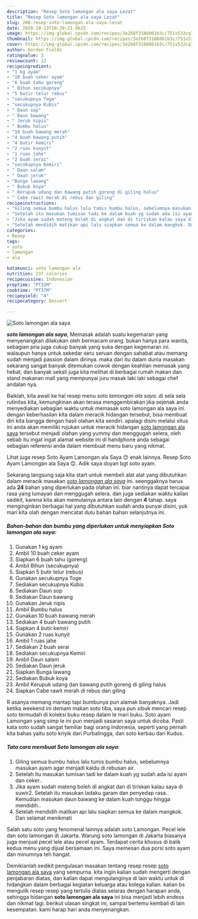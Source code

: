 ```yaml
---
description: "Resep Soto lamongan ala saya Lezat"
title: "Resep Soto lamongan ala saya Lezat"
slug: 208-resep-soto-lamongan-ala-saya-lezat
date: 2020-10-13T20:39:21.962Z
image: https://img-global.cpcdn.com/recipes/3e268f3186061b3c/751x532cq70/soto-lamongan-ala-saya-foto-resep-utama.jpg
thumbnail: https://img-global.cpcdn.com/recipes/3e268f3186061b3c/751x532cq70/soto-lamongan-ala-saya-foto-resep-utama.jpg
cover: https://img-global.cpcdn.com/recipes/3e268f3186061b3c/751x532cq70/soto-lamongan-ala-saya-foto-resep-utama.jpg
author: Gordon Fields
ratingvalue: 3
reviewcount: 12
recipeingredient:
- "1 kg ayam"
- "10 buah ceker ayam"
- "6 buah tahu goreng"
- " Bihun secukupnya"
- "5 butir telur rebus"
- "secukupnya Toge"
- "secukupnya Kubis"
- " Daun sop"
- " Daun bawang"
- " Jeruk nipis"
- " Bumbu halus"
- "10 buah bawang merah"
- "4 buah bawang putih"
- "4 butir kemiri"
- "2 ruas kunyit"
- "1 ruas jahe"
- "2 buah serai"
- "secukupnya Kemiri"
- " Daun salam"
- " Daun jeruk"
- "Bunga lawang"
- " Bubuk koya"
- " Kerupuk udang dan bawang putih goreng di giling halus"
- " Cabe rawit merah di rebus dan giling"
recipeinstructions:
- "Giling semua bumbu halus lalu tumis bumbu halus, sebelumnya masukan ayam agar menjadi kaldu di rebusan air."
- "Setelah itu masukan tumisan tadi ke dalam kuah yg sudah ada isi ayam dan ceker.."
- "Jika ayam sudah mateng boleh di angkat dan di tiriskan kalau saya di suwir2. Setelah itu masukan ladaku garam dan penyedap rasa.. Kemudian masukan daun bawang ke dalam kuah tunggu hingga mendidih.."
- "Setelah mendidih matikan api lalu siapkan semua ke dalam mangkok. Dan selamat menikmati"
categories:
- Resep
tags:
- soto
- lamongan
- ala

katakunci: soto lamongan ala 
nutrition: 237 calories
recipecuisine: Indonesian
preptime: "PT32M"
cooktime: "PT37M"
recipeyield: "4"
recipecategory: Dessert

---
```



![Soto lamongan ala saya](https://img-global.cpcdn.com/recipes/3e268f3186061b3c/751x532cq70/soto-lamongan-ala-saya-foto-resep-utama.jpg)

<b><i>soto lamongan ala saya</i></b>, Memasak adalah suatu kegemaran yang menyenangkan dilakukan oleh bermacam orang. bukan hanya para wanita, sebagian pria juga cukup banyak yang suka dengan kegemaran ini. walaupun hanya untuk sekedar seru seruan dengan sahabat atau memang sudah menjadi passion dalam dirinya. maka dari itu dalam dunia masakan sekarang sangat banyak ditemukan cowok dengan keahlian memasak yang hebat, dan banyak sekali juga kita melihat di berbagai rumah makan dan stand makanan mall yang mempunyai juru masak laki laki sebagai chef andalan nya.

Baiklah, kita awali ke hal resep menu <i>soto lamongan ala saya</i>. di sela sela rutinitas kita, kemungkinan akan terasa menggembirakan jika sejenak anda menyediakan sebagian waktu untuk memasak soto lamongan ala saya ini. dengan keberhasilan kita dalam meracik hidangan tersebut, bisa membuat diri kita bangga dengan hasil olahan kita sendiri. apalagi disini melalui situs ini anda akan memiliki rujukan untuk meracik hidangan <u>soto lamongan ala saya</u> tersebut menjadi olahan yang yummy dan menggugah selera, oleh sebab itu ingat ingat alamat website ini di handphone anda sebagai sebagian referensi anda dalam membuat menu baru yang nikmat.

Lihat juga resep Soto Ayam Lamongan ala Saya 😊 enak lainnya. Resep Soto Ayam Lamongan ala Saya 😊. Adik saya doyan bgt soto ayam.


Sekarang langsung saja kita start untuk membeli alat alat yang dibutuhkan dalam meracik masakan <u><i>soto lamongan ala saya</i></u> ini. seenggaknya harus ada <b>24</b> bahan yang diperlukan pada olahan ini. biar nantinya dapat tercapai rasa yang lumayan dan menggugah selera. dan juga sediakan waktu kalian sedikit, karena kita akan memulainya antara lain dengan <b>4</b> tahap. saya menginginkan berbagai hal yang dibutuhkan sudah anda punyai disini, yuk mari kita olah dengan mencatat dulu bahan bahan selanjutnya ini.

<!--inarticleads1-->

##### Bahan-bahan dan bumbu yang diperlukan untuk menyiapkan Soto lamongan ala saya:

1. Gunakan 1 kg ayam
1. Ambil 10 buah ceker ayam
1. Siapkan 6 buah tahu (goreng)
1. Ambil  Bihun (secukupnya)
1. Siapkan 5 butir telur (rebus)
1. Gunakan secukupnya Toge
1. Sediakan secukupnya Kubis
1. Sediakan  Daun sop
1. Sediakan  Daun bawang
1. Gunakan  Jeruk nipis
1. Ambil  Bumbu halus
1. Gunakan 10 buah bawang merah
1. Sediakan 4 buah bawang putih
1. Siapkan 4 butir kemiri
1. Gunakan 2 ruas kunyit
1. Ambil 1 ruas jahe
1. Sediakan 2 buah serai
1. Sediakan secukupnya Kemiri
1. Ambil  Daun salam
1. Sediakan  Daun jeruk
1. Siapkan Bunga lawang
1. Sediakan  Bubuk koya
1. Ambil  Kerupuk udang dan bawang putih goreng di giling halus
1. Siapkan  Cabe rawit merah di rebus dan giling


R asanya memang mantap tapi bumbunya pun alamak banyaknya. Jadi ketika weekend ini demam makan soto tiba, saya pun sibuk mencari resep soto termudah di koleksi buku resep dalam le mari buku. Soto ayam Lamongan yang simp le ini pun menjadi sasaran saya untuk dicoba. Pasti kata soto sudah sangat familiar bagi orang Indonesia, seperti yang pernah kita bahas yaitu soto kriyik dari Purbalingga, dan soto kerbau dari Kudus. 

<!--inarticleads2-->

##### Tata cara membuat Soto lamongan ala saya:

1. Giling semua bumbu halus lalu tumis bumbu halus, sebelumnya masukan ayam agar menjadi kaldu di rebusan air.
1. Setelah itu masukan tumisan tadi ke dalam kuah yg sudah ada isi ayam dan ceker..
1. Jika ayam sudah mateng boleh di angkat dan di tiriskan kalau saya di suwir2. Setelah itu masukan ladaku garam dan penyedap rasa.. Kemudian masukan daun bawang ke dalam kuah tunggu hingga mendidih..
1. Setelah mendidih matikan api lalu siapkan semua ke dalam mangkok. Dan selamat menikmati


Salah satu soto yang fenomenal lainnya adalah soto Lamongan. Pecel lele dan soto lamongan di Jakarta. Warung soto lamongan di Jakarta biasanya juga menjual pecel lele atau pecel ayam. Terdapat cerita khusus di balik kedua menu yang dijual bersamaan ini. Saya memesan dua porsi soto ayam dan minumnya teh hangat. 

Demikianlah sedikit pengulasan masakan tentang resep resep <u>soto lamongan ala saya</u> yang sempurna. kita ingin kalian sudah mengerti dengan penjabaran diatas, dan kalian dapat mengulanginya di lain waktu untuk di hidangkan dalam berbagai kegiatan keluarga atau kolega kalian. kalian bs mengulik resep resep yang tertulis diatas selaras dengan harapan anda, sehingga hidangan <b>soto lamongan ala saya</b> ini bisa menjadi lebih endess dan nikmat lagi. berikut ulasan singkat ini, sampai bertemu kembali di lain kesempatan. kami harap hari anda menyenangkan.
